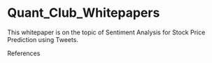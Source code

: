 # Quant_Club_Whitepapers

This whitepaper is on the topic of Sentiment Analysis for Stock Price Prediction using Tweets.

References
